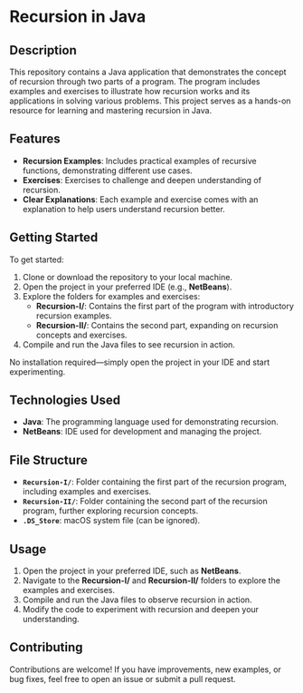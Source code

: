 
# **Recursion in Java**

## **Description**

This repository contains a Java application that demonstrates the concept of recursion through two parts of a program. The program includes examples and exercises to illustrate how recursion works and its applications in solving various problems. This project serves as a hands-on resource for learning and mastering recursion in Java.

## **Features**

- **Recursion Examples**: Includes practical examples of recursive functions, demonstrating different use cases.
- **Exercises**: Exercises to challenge and deepen understanding of recursion.
- **Clear Explanations**: Each example and exercise comes with an explanation to help users understand recursion better.

## **Getting Started**

To get started:

1. Clone or download the repository to your local machine.
2. Open the project in your preferred IDE (e.g., **NetBeans**).
3. Explore the folders for examples and exercises:
   - **Recursion-I/**: Contains the first part of the program with introductory recursion examples.
   - **Recursion-II/**: Contains the second part, expanding on recursion concepts and exercises.
4. Compile and run the Java files to see recursion in action.

No installation required—simply open the project in your IDE and start experimenting.

## **Technologies Used**

- **Java**: The programming language used for demonstrating recursion.
- **NetBeans**: IDE used for development and managing the project.

## **File Structure**

- **`Recursion-I/`**: Folder containing the first part of the recursion program, including examples and exercises.
- **`Recursion-II/`**: Folder containing the second part of the recursion program, further exploring recursion concepts.
- **`.DS_Store`**: macOS system file (can be ignored).

## **Usage**

1. Open the project in your preferred IDE, such as **NetBeans**.
2. Navigate to the **Recursion-I/** and **Recursion-II/** folders to explore the examples and exercises.
3. Compile and run the Java files to observe recursion in action.
4. Modify the code to experiment with recursion and deepen your understanding.

## **Contributing**

Contributions are welcome! If you have improvements, new examples, or bug fixes, feel free to open an issue or submit a pull request.
